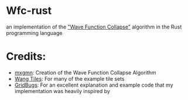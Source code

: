 # Wfc-rust
an implementation of the ["Wave Function Collapse"](https://github.com/mxgmn/WaveFunctionCollapse) algorithm in the Rust programming language

# Credits:
- [mxgmn](https://github.com/mxgmn): Creation of the Wave Function Collapse Algorithm
- [Wang Tiles](http://www.cr31.co.uk/stagecast/wang/tiles_e.html): For many of the example tile sets
- [GridBugs](https://www.gridbugs.org/wave-function-collapse/): For an excellent explanation and example code that my implementation was heavily inspired by
